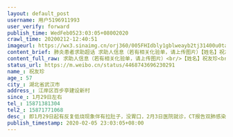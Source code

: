 ```yaml
---
layout: default_post
username: 用户5196911993
user_verify: forward
publish_time: WedFeb0523:03:05+08002020
crawl_time: 20200212-12:40:51
imageurl: https://wx3.sinaimg.cn/orj360/005FHIdbly1gblweayb2tj31400u0tai.jpg,https://wx1.sinaimg.cn/orj360/005FHIdbly1gblweas4uij31400u00x8.jpg,https://wx1.sinaimg.cn/orj360/005FHIdbly1gblwebakb8j30u0140n3y.jpg
content_brief: 肺炎患者求助超话 求助人信息（若有相关化验单，请上传图片）【姓名】祝友珍【年龄】57【所在城市】湖北省武汉市【所在小区、社区】江岸区百步亭建设新村【患病时间】1月29日左右【联系方式】158 7138 1304【其他紧急联系人】158 7177 1068【病情描述】 即1月29日起有反复低烧现象伴有拉肚 ...全文
content_full_raw: 求助人信息（若有相关化验单，请上传图片）<br/>【姓名】祝友珍<br/>【年龄】57<br/>【所在城市】湖北省武汉市<br/>【所在小区、社区】江岸区百步亭建设新村<br/>【患病时间】1月29日左右<br/>【联系方式】15871381304<br/>【其他紧急联系人】15871771068<br/>【病情描述】即1月29日起有反复低烧现象伴有拉肚子，没胃口，2月3日医院就诊，CT报告双肺感染，医生要求吃药回家自我隔离。<adata-url="http://t.cn/R2WxQOQ"href="http://weibo.com/p/1001018008642010000000000"data-hide=""><spanclass='url-icon'><imgstyle='width:1rem;height:1rem'src='https://h5.sinaimg.cn/upload/2015/09/25/3/timeline_card_small_location_default.png'></span><spanclass="surl-text">武汉</span></a>
status_url: https://m.weibo.cn/status/4468743696230291
name_: 祝友珍
age_: 57
city_: 湖北省武汉市
address_: 江岸区百步亭建设新村
since_: 1月29日左右
tel_: 15871381304
tel2_: 15871771068
desc_: 即1月29日起有反复低烧现象伴有拉肚子，没胃口，2月3日医院就诊，CT报告双肺感染，医生要求吃药回家自我隔离。<adata-url="http//t.cn/R2WxQOQ"href="http//weibo.com/p/1001018008642010000000000"data-hide=""><spanclass='url-icon'><imgstyle='width1rem;height1rem'src='https//h5.sinaimg.cn/upload/2015/09/25/3/timeline_card_small_location_default.png'></span><spanclass="surl-text">武汉</span></a>
publish_timestamp: 2020-02-05 23:03:05+08:00
---
```


